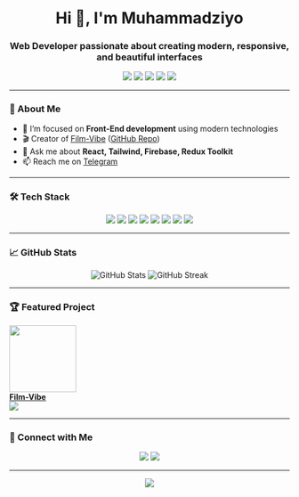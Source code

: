 <!-- Muhammadziyo's GitHub Profile README -->

<h1 align="center">Hi 👋, I'm Muhammadziyo</h1>
<h3 align="center">Web Developer passionate about creating modern, responsive, and beautiful interfaces</h3>

<p align="center">
  <img src="https://img.shields.io/badge/Front--End-%23E34F26.svg?&style=for-the-badge&logo=javascript&logoColor=white" />
  <img src="https://img.shields.io/badge/React-%2361DAFB.svg?&style=for-the-badge&logo=react&logoColor=white" />
  <img src="https://img.shields.io/badge/TailwindCSS-%2338B2AC.svg?&style=for-the-badge&logo=tailwindcss&logoColor=white" />
  <img src="https://img.shields.io/badge/Firebase-%23FFCA28.svg?&style=for-the-badge&logo=firebase&logoColor=white" />
  <img src="https://img.shields.io/badge/Redux%20Toolkit-%23764ABC.svg?&style=for-the-badge&logo=redux&logoColor=white" />
</p>

---

### 🚀 About Me

- 🌱 I’m focused on **Front-End development** using modern technologies
- 🎬 Creator of [Film-Vibe](https://film-vibe.web.app) ([GitHub Repo](https://github.com/Muhammadziyoodilov/stream-vibe))
- 💬 Ask me about **React, Tailwind, Firebase, Redux Toolkit**
- 📫 Reach me on [Telegram](https://t.me/Ziyo_17_11)

---

### 🛠️ Tech Stack

<p align="center">
  <img src="https://img.shields.io/badge/JavaScript-%23F7DF1E.svg?&style=for-the-badge&logo=javascript&logoColor=black" />
  <img src="https://img.shields.io/badge/HTML5-%23E34F26.svg?&style=for-the-badge&logo=html5&logoColor=white" />
  <img src="https://img.shields.io/badge/CSS3-%231572B6.svg?&style=for-the-badge&logo=css3&logoColor=white" />
  <img src="https://img.shields.io/badge/SCSS-%23CD6799.svg?&style=for-the-badge&logo=sass&logoColor=white" />
  <img src="https://img.shields.io/badge/React-%2361DAFB.svg?&style=for-the-badge&logo=react&logoColor=white" />
  <img src="https://img.shields.io/badge/TailwindCSS-%2338B2AC.svg?&style=for-the-badge&logo=tailwindcss&logoColor=white" />
  <img src="https://img.shields.io/badge/Firebase-%23FFCA28.svg?&style=for-the-badge&logo=firebase&logoColor=white" />
  <img src="https://img.shields.io/badge/Redux%20Toolkit-%23764ABC.svg?&style=for-the-badge&logo=redux&logoColor=white" />
</p>

---

### 📈 GitHub Stats

<p align="center">
  <img src="https://github-readme-stats.vercel.app/api?username=Muhammadziyoodilov&show_icons=true&theme=radical" alt="GitHub Stats" />
  <img src="https://github-readme-streak-stats.herokuapp.com/?user=Muhammadziyoodilov&theme=radical" alt="GitHub Streak" />
</p>

---

### 🏆 Featured Project

<a href="https://film-vibe.web.app">
  <img src="https://github.com/Muhammadziyoodilov/stream-vibe/blob/main/public/logo.png?raw=true" width="120" />
</a>
<br />
<a href="https://film-vibe.web.app">
  <b>Film-Vibe</b>
</a>
<br />
<a href="https://github.com/Muhammadziyoodilov/stream-vibe">
  <img src="https://img.shields.io/github/stars/Muhammadziyoodilov/stream-vibe?style=social" />
</a>

---

### 💬 Connect with Me

<p align="center">
  <a href="https://t.me/Ziyo_17_11"><img src="https://img.shields.io/badge/Telegram-2CA5E0?style=for-the-badge&logo=telegram&logoColor=white" /></a>
  <a href="https://github.com/Muhammadziyoodilov"><img src="https://img.shields.io/badge/GitHub-181717?style=for-the-badge&logo=github&logoColor=white" /></a>
</p>

---

<p align="center">
  <img src="https://capsule-render.vercel.app/api?type=wave&color=gradient&height=100&section=footer" />
</p>

